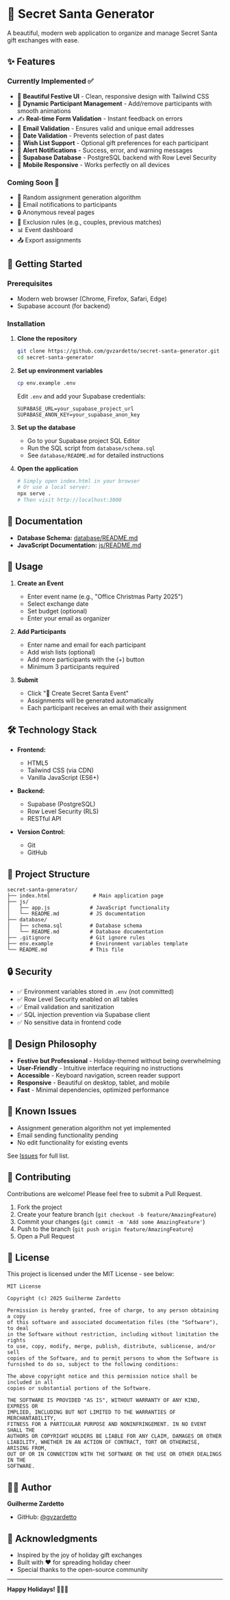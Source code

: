 # 🎅 Secret Santa Generator

A beautiful, modern web application to organize and manage Secret Santa gift exchanges with ease.

## ✨ Features

### Currently Implemented ✅
- 🎨 **Beautiful Festive UI** - Clean, responsive design with Tailwind CSS
- 👥 **Dynamic Participant Management** - Add/remove participants with smooth animations
- ✍️ **Real-time Form Validation** - Instant feedback on errors
- 📧 **Email Validation** - Ensures valid and unique email addresses
- 📅 **Date Validation** - Prevents selection of past dates
- 🎁 **Wish List Support** - Optional gift preferences for each participant
- 🔔 **Alert Notifications** - Success, error, and warning messages
- 💾 **Supabase Database** - PostgreSQL backend with Row Level Security
- 📱 **Mobile Responsive** - Works perfectly on all devices

### Coming Soon 🚧
- 🎲 Random assignment generation algorithm
- 📨 Email notifications to participants
- 🔒 Anonymous reveal pages
- 🚫 Exclusion rules (e.g., couples, previous matches)
- 📊 Event dashboard
- 📤 Export assignments

## 🚀 Getting Started

### Prerequisites
- Modern web browser (Chrome, Firefox, Safari, Edge)
- Supabase account (for backend)

### Installation

1. **Clone the repository**
   ```bash
   git clone https://github.com/gvzardetto/secret-santa-generator.git
   cd secret-santa-generator
   ```

2. **Set up environment variables**
   ```bash
   cp env.example .env
   ```
   
   Edit `.env` and add your Supabase credentials:
   ```env
   SUPABASE_URL=your_supabase_project_url
   SUPABASE_ANON_KEY=your_supabase_anon_key
   ```

3. **Set up the database**
   - Go to your Supabase project SQL Editor
   - Run the SQL script from `database/schema.sql`
   - See `database/README.md` for detailed instructions

4. **Open the application**
   ```bash
   # Simply open index.html in your browser
   # Or use a local server:
   npx serve .
   # Then visit http://localhost:3000
   ```

## 📖 Documentation

- **Database Schema:** [database/README.md](database/README.md)
- **JavaScript Documentation:** [js/README.md](js/README.md)

## 🎯 Usage

1. **Create an Event**
   - Enter event name (e.g., "Office Christmas Party 2025")
   - Select exchange date
   - Set budget (optional)
   - Enter your email as organizer

2. **Add Participants**
   - Enter name and email for each participant
   - Add wish lists (optional)
   - Add more participants with the (+) button
   - Minimum 3 participants required

3. **Submit**
   - Click "🎁 Create Secret Santa Event"
   - Assignments will be generated automatically
   - Each participant receives an email with their assignment

## 🛠️ Technology Stack

- **Frontend:**
  - HTML5
  - Tailwind CSS (via CDN)
  - Vanilla JavaScript (ES6+)

- **Backend:**
  - Supabase (PostgreSQL)
  - Row Level Security (RLS)
  - RESTful API

- **Version Control:**
  - Git
  - GitHub

## 📁 Project Structure

```
secret-santa-generator/
├── index.html              # Main application page
├── js/
│   ├── app.js             # JavaScript functionality
│   └── README.md          # JS documentation
├── database/
│   ├── schema.sql         # Database schema
│   └── README.md          # Database documentation
├── .gitignore             # Git ignore rules
├── env.example            # Environment variables template
└── README.md              # This file
```

## 🔒 Security

- ✅ Environment variables stored in `.env` (not committed)
- ✅ Row Level Security enabled on all tables
- ✅ Email validation and sanitization
- ✅ SQL injection prevention via Supabase client
- ✅ No sensitive data in frontend code

## 🎨 Design Philosophy

- **Festive but Professional** - Holiday-themed without being overwhelming
- **User-Friendly** - Intuitive interface requiring no instructions
- **Accessible** - Keyboard navigation, screen reader support
- **Responsive** - Beautiful on desktop, tablet, and mobile
- **Fast** - Minimal dependencies, optimized performance

## 🐛 Known Issues

- Assignment generation algorithm not yet implemented
- Email sending functionality pending
- No edit functionality for existing events

See [Issues](https://github.com/gvzardetto/secret-santa-generator/issues) for full list.

## 🤝 Contributing

Contributions are welcome! Please feel free to submit a Pull Request.

1. Fork the project
2. Create your feature branch (`git checkout -b feature/AmazingFeature`)
3. Commit your changes (`git commit -m 'Add some AmazingFeature'`)
4. Push to the branch (`git push origin feature/AmazingFeature`)
5. Open a Pull Request

## 📝 License

This project is licensed under the MIT License - see below:

```
MIT License

Copyright (c) 2025 Guilherme Zardetto

Permission is hereby granted, free of charge, to any person obtaining a copy
of this software and associated documentation files (the "Software"), to deal
in the Software without restriction, including without limitation the rights
to use, copy, modify, merge, publish, distribute, sublicense, and/or sell
copies of the Software, and to permit persons to whom the Software is
furnished to do so, subject to the following conditions:

The above copyright notice and this permission notice shall be included in all
copies or substantial portions of the Software.

THE SOFTWARE IS PROVIDED "AS IS", WITHOUT WARRANTY OF ANY KIND, EXPRESS OR
IMPLIED, INCLUDING BUT NOT LIMITED TO THE WARRANTIES OF MERCHANTABILITY,
FITNESS FOR A PARTICULAR PURPOSE AND NONINFRINGEMENT. IN NO EVENT SHALL THE
AUTHORS OR COPYRIGHT HOLDERS BE LIABLE FOR ANY CLAIM, DAMAGES OR OTHER
LIABILITY, WHETHER IN AN ACTION OF CONTRACT, TORT OR OTHERWISE, ARISING FROM,
OUT OF OR IN CONNECTION WITH THE SOFTWARE OR THE USE OR OTHER DEALINGS IN THE
SOFTWARE.
```

## 👨‍💻 Author

**Guilherme Zardetto**
- GitHub: [@gvzardetto](https://github.com/gvzardetto)

## 🎄 Acknowledgments

- Inspired by the joy of holiday gift exchanges
- Built with ❤️ for spreading holiday cheer
- Special thanks to the open-source community

---

**Happy Holidays! 🎅🎁🎄**

